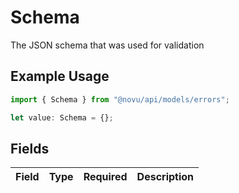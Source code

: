 # Schema

The JSON schema that was used for validation

## Example Usage

```typescript
import { Schema } from "@novu/api/models/errors";

let value: Schema = {};
```

## Fields

| Field       | Type        | Required    | Description |
| ----------- | ----------- | ----------- | ----------- |